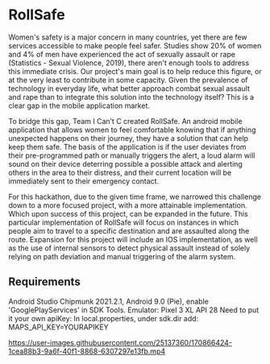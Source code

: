 # RollSafe

Women's safety is a major concern in many countries, yet there are few services accessible to make people feel safer. Studies show 20% of women and 4% of men have experienced the act of sexually assault or rape (Statistics - Sexual Violence, 2019), there aren't enough tools to address this immediate crisis. Our project's main goal is to help reduce this figure, or at the very least to contribute in some capacity. Given the prevalence of technology in everyday life, what better approach combat sexual assault and rape than to integrate this solution into the technology itself? This is a clear gap in the mobile application market.

To bridge this gap, Team I Can’t C created RollSafe. An android mobile application that allows women to feel comfortable knowing that if anything unexpected happens on their journey, they have a solution that can help keep them safe. The basis of the application is if the user deviates from their pre-programmed path or manually triggers the alert, a loud alarm will sound on their device deterring possible a possible attack and alerting others in the area to their distress, and their current location will be immediately sent to their emergency contact.

For this hackathon, due to the given time frame, we narrowed this challenge down to a more focused project, with a more attainable implementation. Which upon success of this project, can be expanded in the future. This particular implementation of RollSafe will focus on instances in which people aim to travel to a specific destination and are assaulted along the route. Expansion for this project will include an IOS implementation, as well as the use of internal sensors to detect physical assault instead of solely relying on path deviation and manual triggering of the alarm system.


## Requirements

Android Studio Chipmunk 2021.2.1, Android 9.0 (Pie), enable 'GooglePlayServices' in SDK Tools.
Emulator: Pixel 3 XL API 28
Need to put it your own apiKey:
  In local.properties, under sdk.dir add: MAPS_API_KEY=YOURAPIKEY


https://user-images.githubusercontent.com/25137360/170866424-1cea88b3-9a6f-40f1-8868-6307297e13fb.mp4

